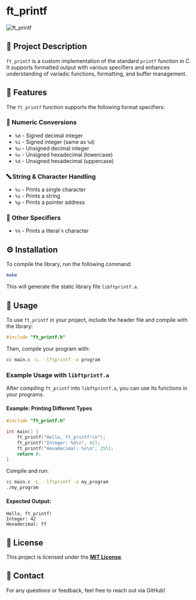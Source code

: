 # ft_printf

![ft_printf](https://img.shields.io/badge/ft_printf-C%20Function-blue.svg)

## 📌 Project Description
`ft_printf` is a custom implementation of the standard `printf` function in C. It supports formatted output with various specifiers and enhances understanding of variadic functions, formatting, and buffer management.

## 📂 Features
The `ft_printf` function supports the following format specifiers:

### 🔢 Numeric Conversions
- `%d` - Signed decimal integer
- `%i` - Signed integer (same as `%d`)
- `%u` - Unsigned decimal integer
- `%x` - Unsigned hexadecimal (lowercase)
- `%X` - Unsigned hexadecimal (uppercase)

### 🔤 String & Character Handling
- `%c` - Prints a single character
- `%s` - Prints a string
- `%p` - Prints a pointer address

### 🔧 Other Specifiers
- `%%` - Prints a literal `%` character

## ⚙️ Installation
To compile the library, run the following command:

```sh
make
```

This will generate the static library file `libftprintf.a`.

## 🚀 Usage
To use `ft_printf` in your project, include the header file and compile with the library:

```c
#include "ft_printf.h"
```

Then, compile your program with:

```sh
cc main.c -L. -lftprintf -o program
```

### Example Usage with `libftprintf.a`
After compiling `ft_printf` into `libftprintf.a`, you can use its functions in your programs.

#### Example: Printing Different Types
```c
#include "ft_printf.h"

int main() {
    ft_printf("Hello, ft_printf!\n");
    ft_printf("Integer: %d\n", 42);
    ft_printf("Hexadecimal: %x\n", 255);
    return 0;
}
```

Compile and run:
```sh
cc main.c -L. -lftprintf -o my_program
./my_program
```

#### Expected Output:
```
Hello, ft_printf!
Integer: 42
Hexadecimal: ff
```

## 📜 License
This project is licensed under the **[MIT License](LICENSE)**.

## 📧 Contact
For any questions or feedback, feel free to reach out via GitHub!

